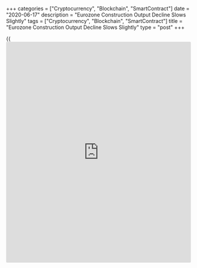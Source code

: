 +++
categories = ["Cryptocurrency", "Blockchain", "SmartContract"]
date = "2020-06-17"
description = "Eurozone Construction Output Decline Slows Slightly"
tags = ["Cryptocurrency", "Blockchain", "SmartContract"]
title = "Eurozone Construction Output Decline Slows Slightly"
type = "post"
+++

{{<iframe id="large-banner" src="https://www.bounty.group/#slide=13.0" width="100%" height="600" scrolling="no" style="border: 0px solid rgb(216, 221, 230); border-radius: 3px;">}}

Eurozone's construction output declined at a slower pace in April, but
the decline was still sharp, and output levels hit their record lows, as
the lockdown restrictions imposed to slow the spread of the
[coronavirus][1], or Covid-19, hurt activity, preliminary data from the
statistical office Eurostat showed on Wednesday.

Construction output decreased 14.6 percent month-on-month in April after
a 15.7 percent fall in the previous month.  
  
Building construction shrank 15.4 percent after a 15.5 percent drop in
March. Civil engineering works declined 10.0 percent, which was slower
than the 17.4 percent fall in the previous month.  
  
In the EU, construction output decreased 11.7 percent monthly after a
13.6 percent decline in March. Building construction dropped 12.2
percent and civil engineering fell 8.9 percent.  
  
In April 2020, the COVID-19 containment measures widely introduced by
Member States continued to have a significant impact on production in
construction, Eurostat said.  
  
Overall, production in construction in the euro area and EU has fallen
to the lowest level recorded since the start of the series in 1995, the
agency added.  
  
Among member states, the biggest monthly declines were logged in France,
down 32.6 percent, Spain with a 26.3 percent fall and Slovakia with a 10
percent decline.  
  
On a year-on-year basis, construction output fell 28.4 percent in April
after a 17.5 percent drop in March. Building construction plummeted 29.3
percent and civil engineering fell 24.5 percent.  
  
In the EU, construction shrank 24 percent annually in April with the
building construction falling 24.6 percent and civil engineering
declining 21.4 percent.

For comments and feedback [contact](https://www.playgroundfx.com/contact/): editorial@rtt[news](https://www.letsplayfx.com/blog/forex-news-website/).com

[Economic News][2]

 **What parts of the world are seeing the best (and worst) economic
performances lately? Click[here][3] to check out our [Econ Scorecard][3]
and find out! See up-to-the-moment [ranking](https://www.playgroundfx.com/blog/crypto-exchange-ranking/)s for the best and worst
performers in [GDP][4], [unemployment rate][5], [inflation][3] and much
more.**

   1. www.rtt[news](https://www.letsplayfx.com/blog/forex-news-website/).com/list/coronavirus.aspx
   2. www.rtt[news](https://www.letsplayfx.com/blog/forex-news-website/).com/Content/EconomicNews.aspx
   3. www.rtt[news](https://www.letsplayfx.com/blog/forex-news-website/).com/economic-scorecard/world-rank/CPI/highest-performance.aspx
   4. www.rtt[news](https://www.letsplayfx.com/blog/forex-news-website/).com/economic-scorecard/world-rank/GDP/highest-performance.aspx
   5. www.rtt[news](https://www.letsplayfx.com/blog/forex-news-website/).com/economic-scorecard/world-rank/unemployment-rate/lowest-performance.aspx